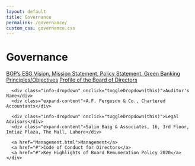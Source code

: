 ```yaml
---
layout: default
title: Governance
permalink: /governance/
custom_css: governance.css
---
```


<body>

  
  <!-- Main Content -->
  <div class="content">
    <h1>Governance</h1>
    <div class="info-box">
      <a href="{{ '/BOP-ESG/' | relative_url }}">BOP’s ESG Vision, Mission Statement, Policy Statement, Green Banking Principles/Objectives</a>
      <a href="{{ '/BOD/' | relative_url }}">Profile of the Board of Directors</a>

      <div class="info-dropdown" onclick="toggleDropdown(this)">Auditor's Name</div>
      <div class="expand-content">A.F. Ferguson & Co., Chartered Accountants</div>

      <div class="info-dropdown" onclick="toggleDropdown(this)">Legal Advisors</div>
      <div class="expand-content">Salim Baig & Associates, 16, 3rd Floor, Imtiaz Plaza, The Mall, Lahore</div>

      <a href="Management.html">Management</a>
      <a href="#">Code of Conduct for Directors</a>
      <a href="#">Key Highlights of Board Remuneration Policy 2020</a>
    </div>
  </div>

  <!-- Theme + Dropdown Script -->
  <script>
    function toggleTheme() {
      const current = document.documentElement.getAttribute('data-theme');
      const next = current === 'dark' ? 'light' : 'dark';
      document.documentElement.setAttribute('data-theme', next);
    }

    function toggleDropdown(el) {
      el.classList.toggle("open");
    }
  </script>

</body>
